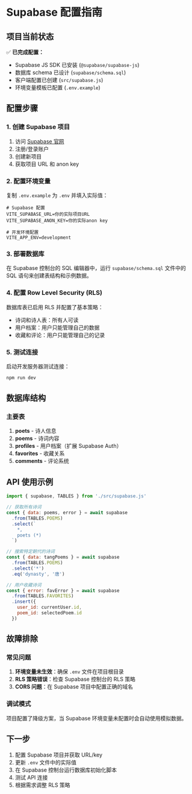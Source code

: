 # Supabase 配置指南

## 项目当前状态

✅ **已完成配置：**
- Supabase JS SDK 已安装 (`@supabase/supabase-js`)
- 数据库 schema 已设计 (`supabase/schema.sql`)
- 客户端配置已创建 (`src/supabase.js`)
- 环境变量模板已配置 (`.env.example`)

## 配置步骤

### 1. 创建 Supabase 项目

1. 访问 [Supabase 官网](https://supabase.com)
2. 注册/登录账户
3. 创建新项目
4. 获取项目 URL 和 anon key

### 2. 配置环境变量

复制 `.env.example` 为 `.env` 并填入实际值：

```env
# Supabase 配置
VITE_SUPABASE_URL=你的实际项目URL
VITE_SUPABASE_ANON_KEY=你的实际anon key

# 开发环境配置
VITE_APP_ENV=development
```

### 3. 部署数据库

在 Supabase 控制台的 SQL 编辑器中，运行 `supabase/schema.sql` 文件中的 SQL 语句来创建表结构和示例数据。

### 4. 配置 Row Level Security (RLS)

数据库表已启用 RLS 并配置了基本策略：
- 诗词和诗人表：所有人可读
- 用户档案：用户只能管理自己的数据
- 收藏和评论：用户只能管理自己的记录

### 5. 测试连接

启动开发服务器测试连接：

```bash
npm run dev
```

## 数据库结构

### 主要表

1. **poets** - 诗人信息
2. **poems** - 诗词内容
3. **profiles** - 用户档案（扩展 Supabase Auth）
4. **favorites** - 收藏关系
5. **comments** - 评论系统

## API 使用示例

```javascript
import { supabase, TABLES } from './src/supabase.js'

// 获取所有诗词
const { data: poems, error } = await supabase
  .from(TABLES.POEMS)
  .select(`
    *,
    poets (*)
  `)

// 搜索特定朝代的诗词
const { data: tangPoems } = await supabase
  .from(TABLES.POEMS)
  .select('*')
  .eq('dynasty', '唐')

// 用户收藏诗词
const { error: favError } = await supabase
  .from(TABLES.FAVORITES)
  .insert({
    user_id: currentUser.id,
    poem_id: selectedPoem.id
  })
```

## 故障排除

### 常见问题

1. **环境变量未生效**：确保 `.env` 文件在项目根目录
2. **RLS 策略错误**：检查 Supabase 控制台的 RLS 策略
3. **CORS 问题**：在 Supabase 项目中配置正确的域名

### 调试模式

项目配置了降级方案，当 Supabase 环境变量未配置时会自动使用模拟数据。

## 下一步

1. 配置 Supabase 项目并获取 URL/key
2. 更新 `.env` 文件中的实际值
3. 在 Supabase 控制台运行数据库初始化脚本
4. 测试 API 连接
5. 根据需求调整 RLS 策略